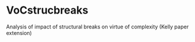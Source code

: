 # VoCstrucbreaks
Analysis of impact of structural breaks on virtue of complexity (Kelly paper extension)

